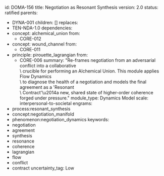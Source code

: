id: DOMA-156
title: Negotiation as Resonant Synthesis
version: 2.0
status: ratified
parents:
- DYNA-001
children: []
replaces:
- TEN-NDA-1.0
dependencies:
- concept: alchemical_union
  from:
  - CORE-012
- concept: wound_channel
  from:
  - CORE-011
- principle: pirouette_lagrangian
  from:
  - CORE-006
summary: "Re-frames negotiation from an adversarial conflict into a collaborative\
  \ crucible for performing an Alchemical Union. This module applies Flow Dynamics\
  \ to diagnose the health of a negotiation and models the final agreement as a 'Resonant\
  \ Contract'\u2014a new, shared state of higher-order coherence forged under pressure."
module_type: Dynamics Model
scale: interpersonal-to-societal
engrams:
- process:resonant_synthesis
- concept:negotiation_manifold
- phenomenon:negotiation_dynamics
keywords:
- negotiation
- agreement
- synthesis
- resonance
- coherence
- lagrangian
- flow
- conflict
- contract
uncertainty_tag: Low